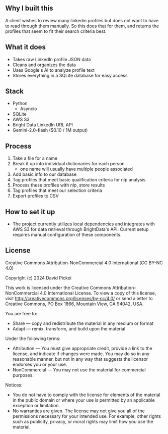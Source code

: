## Why I built this

A client wishes to review many linkedin profiles but does not want to have to read through them manually. So this does that for them, and returns the profiles that seem to fit their search criteria best.

## What it does

- Takes raw LinkedIn profile JSON data
- Cleans and organizes the data
- Uses Google's AI to analyze profile text
- Stores everything in a SQLite database for easy access

## Stack

- Python
    - Asyncio
- SQLite
- AWS S3
- Bright Data LinkedIn URL API
- Gemini-2.0-flash ($0.10 / 1M output)

## Process

1. Take a file for a name
2. Break it up into individual dictionaries for each person
    - one name will usually have multiple people associated
3. Add basic info to our database
4. Tag profiles that meet basic qualification criteria for nlp analysis
5. Process these profiles with nlp, store results
6. Tag profiles that meet our selection criteria
7. Export profiles to CSV

## How to set it up

- The project currently utilizes local dependencies and integrates with AWS S3 for data retrieval through BrightData's API. Current setup requires manual configuration of these components.

## License

Creative Commons Attribution-NonCommercial 4.0 International (CC BY-NC 4.0)

Copyright (c) 2024 David Pickei

This work is licensed under the Creative Commons Attribution-NonCommercial 4.0 International License. To view a copy of this license, visit http://creativecommons.org/licenses/by-nc/4.0/ or send a letter to Creative Commons, PO Box 1866, Mountain View, CA 94042, USA.

You are free to:
- Share — copy and redistribute the material in any medium or format
- Adapt — remix, transform, and build upon the material

Under the following terms:
- Attribution — You must give appropriate credit, provide a link to the license, and indicate if changes were made. You may do so in any reasonable manner, but not in any way that suggests the licensor endorses you or your use.
- NonCommercial — You may not use the material for commercial purposes.

Notices:
- You do not have to comply with the license for elements of the material in the public domain or where your use is permitted by an applicable exception or limitation.
- No warranties are given. The license may not give you all of the permissions necessary for your intended use. For example, other rights such as publicity, privacy, or moral rights may limit how you use the material.
